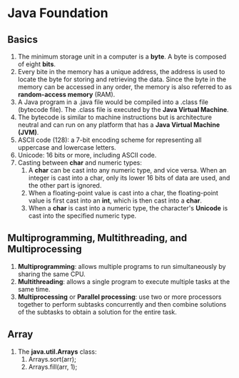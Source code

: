 # Java Foundation

## Basics
1. The minimum storage unit in a computer is a **byte**. A byte is composed of eight **bits**.
2. Every bite in the memory has a unique address, the address is used to locate the byte for storing and retrieving the data. Since the byte in the memory can be accessed in any order, the memory is also referred to as **random-access memory** (RAM). 
3. A Java program in a .java file would be compiled into a .class file (bytecode file). The .class file is executed by the **Java Virtual Machine**.
4. The bytecode is similar to machine instructions but is architecture neutral and can run on any platform that has a **Java Virtual Machine (JVM)**. 
5. ASCII code (128): a 7-bit encoding scheme for representing all uppercase and lowercase letters. 
6. Unicode: 16 bits or more, including ASCII code.
7. Casting between **char** and numeric types: 
    1. A **char** can be cast into any numeric type, and vice versa. When an integer is cast into a char, only its lower 16 bits of data are used, and the other part is ignored.
    2. When a floating-point value is cast into a char, the floating-point value is first cast into an **int**, which is then cast into a **char**.
    3. When a **char** is cast into a numeric type, the character's **Unicode** is cast into the specified numeric type.     

## Multiprogramming, Multithreading, and Multiprocessing
1. **Multiprogramming**: allows multiple programs to run simultaneously by sharing the same CPU. 
2. **Multithreading**: allows a single program to execute multiple tasks at the same time. 
3. **Multiprocessing** or **Parallel processing**: use two or more processors together to perform subtasks concurrently and then combine solutions of the subtasks to obtain a solution for the entire task. 

## Array
1. The **java.util.Arrays** class:
    1. Arrays.sort(arr);
    2. Arrays.fill(arr, 1);

